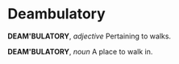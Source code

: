 # Deambulatory

**DEAM'BULATORY**, _adjective_ Pertaining to walks.

**DEAM'BULATORY**, _noun_ A place to walk in.